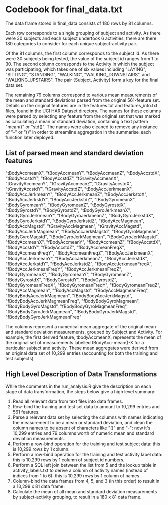 # Codebook for final_data.txt  

The data frame stored in final_data consists of 180 rows by 81 columns. 

Each row corresponds to a single grouping of subject and activity. As there were 30 subjects and each subject undertook 6 activities, there are there 180 categories to consider for each unique subject-activity pair. 

Of the 81 columns, the first column corresponds to the subject id. As there were 30 subjects being tested, the value of the subject id ranges from 1 to 30. The second column corresponds to the Activity in which the subject was participating, which takes one of six values including "LAYING", "SITTING", "STANDING", "WALKING", "WALKING_DOWNSTAIRS", and "WALKING_UPSTAIRS". The pair {Subject, Activity} form a key for the final data set. 

The remaining 79 columns correspond to various mean measurements of the mean and standard deviations parsed from the original 561-feature set. Details on the original features are in the features.txt and features_info.txt files, found in the UCI HAR Dataset directory. The names for these columns were parsed by selecting any feature from the original set that was marked as calculating a mean or standard deviation, containing a text pattern "mean()" or "std()". The names were also cleaned to remove any instance of "-" or "()" in order to streamline aggregation in the summarise_each function later deployed. 

## List of parsed mean and standard deviation features
"tBodyAccmeanX",
"tBodyAccmeanY",
"tBodyAccmeanZ",
"tBodyAccstdX",
"tBodyAccstdY",
"tBodyAccstdZ",
"tGravityAccmeanX",
"tGravityAccmeanY",
"tGravityAccmeanZ",
"tGravityAccstdX",
"tGravityAccstdY",
"tGravityAccstdZ",
"tBodyAccJerkmeanX",
"tBodyAccJerkmeanY",
"tBodyAccJerkmeanZ",
"tBodyAccJerkstdX",
"tBodyAccJerkstdY",
"tBodyAccJerkstdZ",
"tBodyGyromeanX",
"tBodyGyromeanY",
"tBodyGyromeanZ",
"tBodyGyrostdX",
"tBodyGyrostdY",
"tBodyGyrostdZ",
"tBodyGyroJerkmeanX",
"tBodyGyroJerkmeanY",
"tBodyGyroJerkmeanZ",
"tBodyGyroJerkstdX",
"tBodyGyroJerkstdY",
"tBodyGyroJerkstdZ",
"tBodyAccMagmean",
"tBodyAccMagstd",
"tGravityAccMagmean",
"tGravityAccMagstd",
"tBodyAccJerkMagmean",
"tBodyAccJerkMagstd",
"tBodyGyroMagmean",
"tBodyGyroMagstd",
"tBodyGyroJerkMagmean",
"tBodyGyroJerkMagstd",
"fBodyAccmeanX",
"fBodyAccmeanY",
"fBodyAccmeanZ",
"fBodyAccstdX",
"fBodyAccstdY",
"fBodyAccstdZ",
"fBodyAccmeanFreqX",
"fBodyAccmeanFreqY",
"fBodyAccmeanFreqZ",
"fBodyAccJerkmeanX",
"fBodyAccJerkmeanY",
"fBodyAccJerkmeanZ",
"fBodyAccJerkstdX",
"fBodyAccJerkstdY",
"fBodyAccJerkstdZ",
"fBodyAccJerkmeanFreqX",
"fBodyAccJerkmeanFreqY",
"fBodyAccJerkmeanFreqZ",
"fBodyGyromeanX",
"fBodyGyromeanY",
"fBodyGyromeanZ",
"fBodyGyrostdX",
"fBodyGyrostdY",
"fBodyGyrostdZ",
"fBodyGyromeanFreqX",
"fBodyGyromeanFreqY",
"fBodyGyromeanFreqZ",
"fBodyAccMagmean",
"fBodyAccMagstd",
"fBodyAccMagmeanFreq",
"fBodyBodyAccJerkMagmean",
"fBodyBodyAccJerkMagstd",
"fBodyBodyAccJerkMagmeanFreq",
"fBodyBodyGyroMagmean",
"fBodyBodyGyroMagstd",
"fBodyBodyGyroMagmeanFreq",
"fBodyBodyGyroJerkMagmean",
"fBodyBodyGyroJerkMagstd",
"fBodyBodyGyroJerkMagmeanFreq"

The columns represent a numerical mean aggregate of the original mean and standard deviation measurements, grouped by Subject and Activity. For example, the first derived feature, tbodyAccmeanX, represents the mean of the original set of measurements labelled tBodyAcc-mean()-X for a particular subject and activity. These mean aggregates were derived from an original data set of 10,299 entries (accounting for both the training and test subjects). 

## High Level Description of Data Transformations
While the comments in the run_analysis.R give the description on each stage of data transformation, the steps below give a high level summary:
 1. Read all relevant data from text files into data frames. 
 2. Row-bind the training and test set data to amount to 10,299 entries and 561 features. 
 3. Parse a relevant data set by selecting the columns with names indicating the measurement to be a mean or standard deviation, and clean the column names to be absent of characters like "()" and "-": now it's 10,299 entries and 79 columns worth of numeric mean and standard deviation measurements. 
 4. Perform a row-bind operation for the training and test subject data: this is 10,299 rows by 1 column.
 5. Perform a row-bind operation for the training and test activity label data: this is 10,299 rows by 1 column of subject id numbers.  
 6. Perform a SQL left join between the list from 5 and the lookup table in activity_labels.txt to derive a column of activity names (instead of indices from 1 to 6): this is 10,299 rows by 1 column of names. 
 7. Column-bind the data frames from 4, 5, and 3 (in this order) to result in a 10,299 x 81 data frame. 
 8. Calculate the mean of all mean and standard deviation measurements by subject-activity grouping, to result in a 180 x 81 data frame. 
